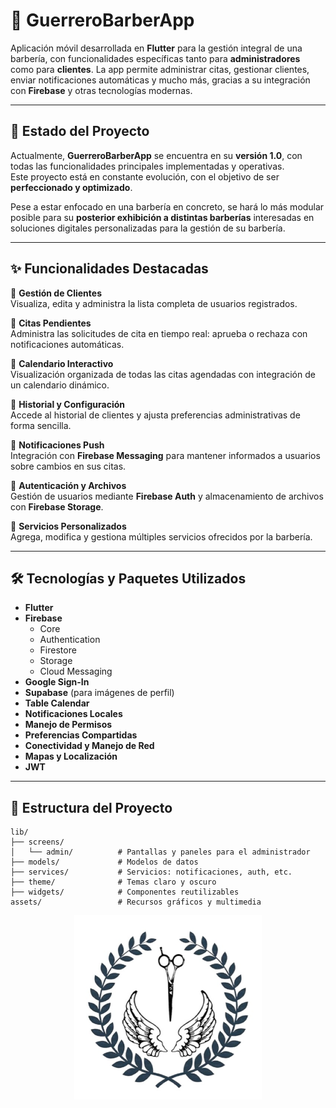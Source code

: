 # 💈 GuerreroBarberApp

Aplicación móvil desarrollada en **Flutter** para la gestión integral de una barbería, con funcionalidades específicas tanto para **administradores** como para **clientes**. La app permite administrar citas, gestionar clientes, enviar notificaciones automáticas y mucho más, gracias a su integración con **Firebase** y otras tecnologías modernas.

---

## 🚧 Estado del Proyecto

Actualmente, **GuerreroBarberApp** se encuentra en su **versión 1.0**, con todas las funcionalidades principales implementadas y operativas.  
Este proyecto está en constante evolución, con el objetivo de ser **perfeccionado y optimizado**.

Pese a estar enfocado en una barbería en concreto, se hará lo más modular posible para su **posterior exhibición a distintas barberías** interesadas en soluciones digitales personalizadas para la gestión de su barbería.

---

## ✨ Funcionalidades Destacadas

🔹 **Gestión de Clientes**  
  Visualiza, edita y administra la lista completa de usuarios registrados.

🔹 **Citas Pendientes**  
  Administra las solicitudes de cita en tiempo real: aprueba o rechaza con notificaciones automáticas.

🔹 **Calendario Interactivo**  
  Visualización organizada de todas las citas agendadas con integración de un calendario dinámico.

🔹 **Historial y Configuración**  
  Accede al historial de clientes y ajusta preferencias administrativas de forma sencilla.

🔹 **Notificaciones Push**  
  Integración con **Firebase Messaging** para mantener informados a usuarios sobre cambios en sus citas.

🔹 **Autenticación y Archivos**  
  Gestión de usuarios mediante **Firebase Auth** y almacenamiento de archivos con **Firebase Storage**.

🔹 **Servicios Personalizados**  
  Agrega, modifica y gestiona múltiples servicios ofrecidos por la barbería.

---

## 🛠️ Tecnologías y Paquetes Utilizados

- **Flutter**
- **Firebase**
  - Core
  - Authentication
  - Firestore
  - Storage
  - Cloud Messaging
- **Google Sign-In**
- **Supabase** (para imágenes de perfil)
- **Table Calendar**
- **Notificaciones Locales**
- **Manejo de Permisos**
- **Preferencias Compartidas**
- **Conectividad y Manejo de Red**
- **Mapas y Localización**
- **JWT**

---

## 📁 Estructura del Proyecto

```plaintext
lib/
├── screens/
│   └── admin/          # Pantallas y paneles para el administrador
├── models/             # Modelos de datos
├── services/           # Servicios: notificaciones, auth, etc.
├── theme/              # Temas claro y oscuro
├── widgets/            # Componentes reutilizables
assets/                 # Recursos gráficos y multimedia
```

<p align="center">
  <img src="assets/logoReadme.png" alt="Barbería Guerrero" width="300"/>
</p>




